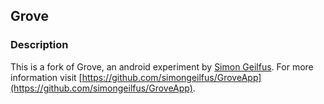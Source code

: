 ## Grove

### Description

This is a fork of Grove, an android experiment by [Simon Geilfus](https://github.com/simongeilfus).
For more information visit [https://github.com/simongeilfus/GroveApp](https://github.com/simongeilfus/GroveApp).
